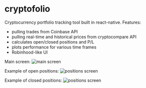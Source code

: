 #  cryptofolio

Cryptocurrency portfolio tracking tool built in react-native.
Features:
- pulling trades from Coinbase API
- pulling real-time and historical prices from cryptocompare API
- calculates open/closed positions and P/L
- plots performance for various time frames
- Robinhood-like UI

Main screen:
![main screen](https://github.com/omdv/react-native-cryptofolio/blob/master/screenshots/main_screen.png "main screen")

Example of open positions:
![positions screen](https://github.com/omdv/react-native-cryptofolio/blob/master/screenshots/open_positions.png "positions screen")
 
Example of closed positions:
![positions screen](https://github.com/omdv/react-native-cryptofolio/blob/master/screenshots/positions.png "positions screen")